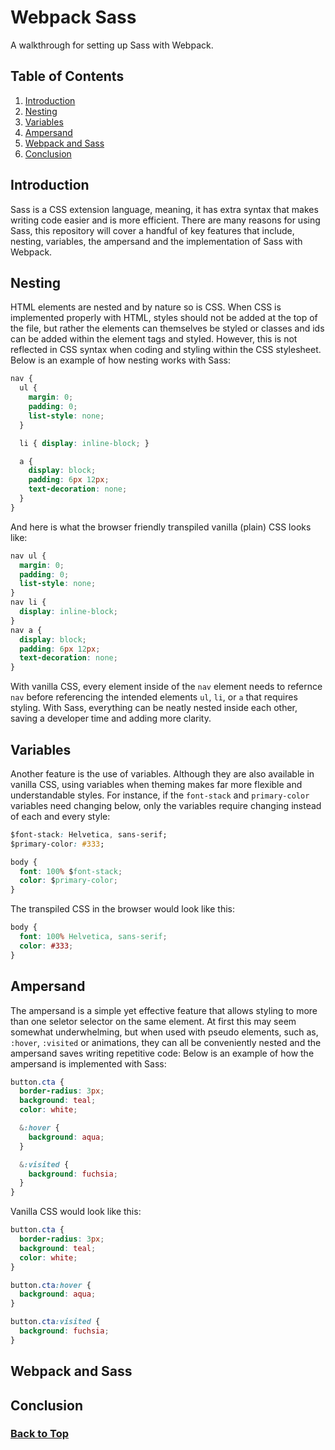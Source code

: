 # Webpack Sass
A walkthrough for setting up Sass with Webpack.

## Table of Contents
1. [Introduction](#Introduction)
2. [Nesting](#nesting)
3. [Variables](#variables)
4. [Ampersand](#ampersand)
5. [Webpack and Sass](#webpack-and-sass)
6. [Conclusion](#conclusion)

## Introduction
Sass is a CSS extension language, meaning, it has extra syntax that makes writing code easier and is more efficient. There are many reasons for using Sass, this repository will cover a handful of key features that include, nesting, variables, the ampersand and the implementation of Sass with Webpack.

## Nesting
HTML elements are nested and by nature so is CSS. When CSS is implemented properly with HTML, styles should not be added at the top of the file, but rather the elements can themselves be styled or classes and ids can be added within the element tags and styled. However, this is not reflected in CSS syntax when coding and styling within the CSS stylesheet. Below is an example of how nesting works with Sass:
```css
nav {
  ul {
    margin: 0;
    padding: 0;
    list-style: none;
  }

  li { display: inline-block; }

  a {
    display: block;
    padding: 6px 12px;
    text-decoration: none;
  }
}
```
And here is what the browser friendly transpiled vanilla (plain) CSS looks like:
```css
nav ul {
  margin: 0;
  padding: 0;
  list-style: none;
}
nav li {
  display: inline-block;
}
nav a {
  display: block;
  padding: 6px 12px;
  text-decoration: none;
}
```
With vanilla CSS, every element inside of the `nav` element needs to refernce `nav` before referencing the intended elements `ul`, `li`, or `a` that requires styling. With Sass, everything can be neatly nested inside each other, saving a developer time and adding more clarity.

## Variables
Another feature is the use of variables. Although they are also available in vanilla CSS, using variables when theming makes far more flexible and understandable styles. For instance, if the `font-stack` and `primary-color` variables need changing below, only the variables require changing instead of each and every style:
```css
$font-stack: Helvetica, sans-serif;
$primary-color: #333;

body {
  font: 100% $font-stack;
  color: $primary-color;
}
```
The transpiled CSS in the browser would look like this:
```css
body {
  font: 100% Helvetica, sans-serif;
  color: #333;
}
```

## Ampersand
The ampersand is a simple yet effective feature that allows styling to more than one seletor selector on the same element. At first this may seem somewhat underwhelming, but when used with pseudo elements, such as, `:hover`, `:visited` or animations, they can all be conveniently nested and the ampersand saves writing repetitive code: Below is an example of how the ampersand is implemented with Sass:
```scss
button.cta {
  border-radius: 3px;
  background: teal;
  color: white;

  &:hover {
    background: aqua;
  }

  &:visited {
    background: fuchsia;
  }
}
```
Vanilla CSS would look like this:
```css
button.cta {
  border-radius: 3px;
  background: teal;
  color: white;
}

button.cta:hover {
  background: aqua;
}

button.cta:visited {
  background: fuchsia;
}
```

## Webpack and Sass

## Conclusion

### [Back to Top](#webpack-sass)
